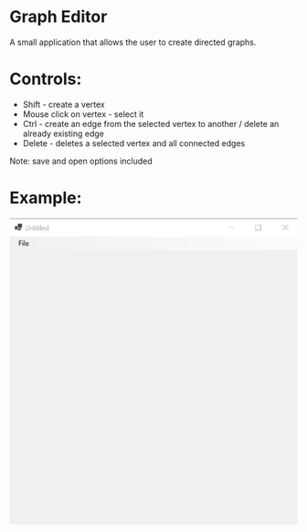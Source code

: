 # Graph Editor

A small application that allows the user to create directed graphs.

# Controls:

- Shift - create a vertex
- Mouse click on vertex - select it
- Ctrl - create an edge from the selected vertex to another / delete an already existing edge
- Delete - deletes a selected vertex and all connected edges

Note: save and open options included

# Example:

![How the program works](https://raw.githubusercontent.com/AdilovicUna/Graph-editor/master/Graph_editor_example.gif)